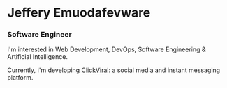 # Jeffery Emuodafevware

### Software Engineer

I'm interested in Web Development, DevOps, Software Engineering & Artificial Intelligence.

Currently, I'm developing [ClickViral](#): a social media and instant messaging platform.
